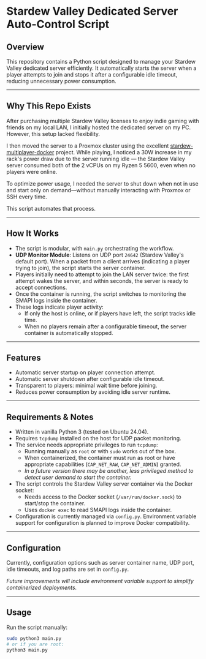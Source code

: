 # Stardew Valley Dedicated Server Auto-Control Script

## Overview

This repository contains a Python script designed to manage your Stardew Valley dedicated server efficiently. It automatically starts the server when a player attempts to join and stops it after a configurable idle timeout, reducing unnecessary power consumption.

---

## Why This Repo Exists

After purchasing multiple Stardew Valley licenses to enjoy indie gaming with friends on my local LAN, I initially hosted the dedicated server on my PC. However, this setup lacked flexibility.

I then moved the server to a Proxmox cluster using the excellent [stardew-multiplayer-docker](https://github.com/cavazos-apps/stardew-multiplayer-docker) project. While playing, I noticed a 30W increase in my rack's power draw due to the server running idle — the Stardew Valley server consumed both of the 2 vCPUs on my Ryzen 5 5600, even when no players were online.

To optimize power usage, I needed the server to shut down when not in use and start only on demand—without manually interacting with Proxmox or SSH every time.

This script automates that process.

---

## How It Works

- The script is modular, with `main.py` orchestrating the workflow.
- **UDP Monitor Module**: Listens on UDP port `24642` (Stardew Valley's default port). When a packet from a client arrives (indicating a player trying to join), the script starts the server container.
- Players initially need to attempt to join the LAN server twice: the first attempt wakes the server, and within seconds, the server is ready to accept connections.
- Once the container is running, the script switches to monitoring the SMAPI logs inside the container.
- These logs indicate player activity:
  - If only the host is online, or if players have left, the script tracks idle time.
  - When no players remain after a configurable timeout, the server container is automatically stopped.

---

## Features

- Automatic server startup on player connection attempt.
- Automatic server shutdown after configurable idle timeout.
- Transparent to players: minimal wait time before joining.
- Reduces power consumption by avoiding idle server runtime.

---

## Requirements & Notes

- Written in vanilla Python 3 (tested on Ubuntu 24.04).
- Requires `tcpdump` installed on the host for UDP packet monitoring.
- The service needs appropriate privileges to run `tcpdump`:
  - Running manually as `root` or with `sudo` works out of the box.
  - When containerized, the container must run as root or have appropriate capabilities (`CAP_NET_RAW`, `CAP_NET_ADMIN`) granted.
  - *In a future version there may be another, less privileged method to detect user demand to start the container.*
- The script controls the Stardew Valley server container via the Docker socket:
  - Needs access to the Docker socket (`/var/run/docker.sock`) to start/stop the container.
  - Uses `docker exec` to read SMAPI logs inside the container.
- Configuration is currently managed via `config.py`. Environment variable support for configuration is planned to improve Docker compatibility.

---

## Configuration

Currently, configuration options such as server container name, UDP port, idle timeouts, and log paths are set in `config.py`.

*Future improvements will include environment variable support to simplify containerized deployments.*

---

## Usage

Run the script manually:

```bash
sudo python3 main.py
# or if you are root:
python3 main.py
